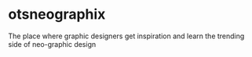 # otsneographix
The place where graphic designers get inspiration and learn the trending side of neo-graphic design
